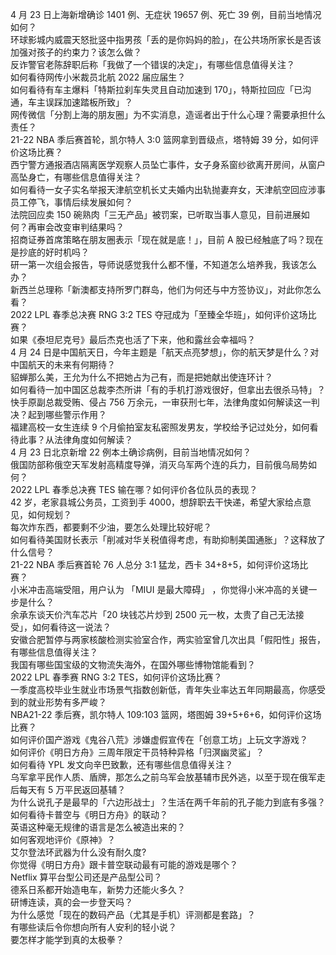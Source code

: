 4 月 23 日上海新增确诊 1401 例、无症状 19657 例、死亡 39 例，目前当地情况如何？  
环球影城内威震天怒批竖中指男孩「丢的是你妈妈的脸」，在公共场所家长是否该加强对孩子的约束力？该怎么做？  
反诈警官老陈辞职后称「我做了一个错误的决定」，有哪些信息值得关注？  
如何看待网传小米裁员北航 2022 届应届生？  
如何看待有车主爆料「特斯拉刹车失灵且自动加速到 170」，特斯拉回应「已沟通，车主误踩加速踏板所致」？  
网传微信「分割上海的朋友圈」为不实消息，造谣者出于什么心理？需要承担什么责任？  
21-22 NBA 季后赛首轮，凯尔特人 3:0 篮网拿到晋级点，塔特姆 39 分，如何评价这场比赛？  
西宁警方通报酒店隔离医学观察人员坠亡事件，女子身系窗纱欲离开房间，从窗户高坠身亡，有哪些信息值得关注？  
如何看待一女子实名举报天津航空机长丈夫婚内出轨抛妻弃女，天津航空回应涉事员工停飞，事情后续发展如何？  
法院回应卖 150 碗熟肉「三无产品」被罚案，已听取当事人意见，目前进展如何？再审会改变审判结果吗？  
招商证券首席策略在朋友圈表示「现在就是底！」，目前 A 股已经触底了吗？现在是抄底的好时机吗？  
研一第一次组会报告，导师说感觉我什么都不懂，不知道怎么培养我，我该怎么办？  
新西兰总理称「新澳都支持所罗门群岛，他们为何还与中方签协议」，对此你怎么看？  
2022 LPL 春季总决赛 RNG 3:2 TES 夺冠成为「至臻全华班」，如何评价这场比赛？  
如果《泰坦尼克号》最后杰克也活了下来，他和露丝会幸福吗？  
4 月 24 日是中国航天日，今年主题是「航天点亮梦想」，你的航天梦是什么？对中国航天的未来有何期待？  
貂蝉那么美，王允为什么不把她占为己有，而是把她献出使连环计？  
如何看待一加中国区总裁李杰所讲「有的手机打游戏很好，但拿出去很杀马特」？  
快手原副总裁受贿、侵占 756 万余元，一审获刑七年，法律角度如何解读这一判决？起到哪些警示作用？  
福建高校一女生连续 9 个月偷拍室友私密照发男友，学校给予记过处分，如何看待此事？从法律角度如何解读？  
4 月 23 日北京新增 22 例本土确诊病例，目前当地情况如何？  
俄国防部称俄空天军发射高精度导弹，消灭乌军两个连的兵力，目前俄乌局势如何？  
2022 LPL 春季总决赛 TES 输在哪？如何评价各位队员的表现？  
42 岁，老家县城公务员，工资到手 4000，想辞职去干快递，希望大家给点意见，如何规划？  
每次炸东西，都要剩不少油，要怎么处理比较好呢？  
如何看待美国财长表示「削减对华关税值得考虑，有助抑制美国通胀」？这释放了什么信号？  
21-22 NBA 季后赛首轮 76 人总分 3:1 猛龙，西卡 34+8+5，如何评价这场比赛？  
小米冲击高端受阻，用户认为 「MIUI 是最大障碍」 ，你觉得小米冲高的关键一步是什么？  
余承东谈天价汽车芯片「20 块钱芯片炒到 2500 元一枚，太贵了自己无法接受」，如何看待这一说法？  
安徽合肥暂停与两家核酸检测实验室合作，两实验室曾几次出具「假阳性」报告，有哪些信息值得关注？  
我国有哪些国宝级的文物流失海外，在国外哪些博物馆能看到？  
2022 LPL 春季赛 RNG 3:2 TES，如何评价这场比赛？  
一季度高校毕业生就业市场景气指数创新低，青年失业率达五年同期最高，你感受到的就业形势有多严峻？  
NBA21-22 季后赛，凯尔特人 109:103 篮网，塔图姆 39+5+6+6，如何评价这场比赛？  
如何评价国产游戏《鬼谷八荒》涉嫌虚假宣传在「创意工坊」上玩文字游戏？  
如何评价《明日方舟》三周年限定干员特种异格「归溟幽灵鲨」？  
如何看待 YPL 发文向辛巴致歉，还有哪些信息值得关注？  
乌军拿平民作人质、盾牌，那怎么之前乌军会放基辅市民外逃，以至于现在俄军走后每天有 5 万平民返回基辅？  
为什么说孔子是最早的「六边形战士」？生活在两千年前的孔子能力到底有多强？  
如何看待卡普空与《明日方舟》的联动？  
英语这种毫无规律的语言是怎么被造出来的？  
如何客观地评价《原神》？  
艾尔登法环武器为什么没有耐久度?  
你觉得《明日方舟》跟卡普空联动最有可能的游戏是哪个？  
Netflix 算平台型公司还是产品型公司？  
德系日系都开始造电车，新势力还能火多久？  
研博连读，真的会一步登天吗？  
为什么感觉「现在的数码产品（尤其是手机）评测都是套路」？  
有哪些读后令你想向所有人安利的轻小说？  
要怎样才能学到真的太极拳？  

